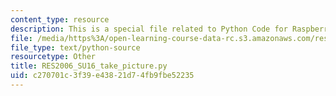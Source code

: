 ```yaml
---
content_type: resource
description: This is a special file related to Python Code for Raspberry Pi .
file: /media/https%3A/open-learning-course-data-rc.s3.amazonaws.com/res-2-006-girls-who-build-cameras-summer-2016/c270701c3f39e43821d74fb9fbe52235_RES2006_SU16_take_picture.py
file_type: text/python-source
resourcetype: Other
title: RES2006_SU16_take_picture.py
uid: c270701c-3f39-e438-21d7-4fb9fbe52235
---
```


